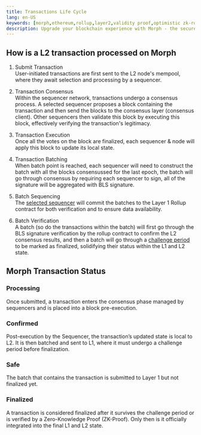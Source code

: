 ```yaml
---
title: Transactions Life Cycle
lang: en-US
keywords: [morph,ethereum,rollup,layer2,validity proof,optimistic zk-rollup]
description: Upgrade your blockchain experience with Morph - the secure decentralized, cost-efficient, and high-performing optimistic zk-rollup solution. Try it now!
---
```


## How is a L2 transaction processed on Morph

1. Submit Transaction  
User-initiated transactions are first sent to the L2 node's mempool, where they await selection and processing by a sequencer.

2. Transaction Consensus  
Within the sequencer network, transactions undergo a consensus process. A selected sequencer proposes a block containing the transaction and then send the blocks to the consensus layer (consensus client).
Other sequencers then validate this block by executing this block, effectively verifying the transaction's legitimacy.

4. Transaction Execution   
Once all the votes on the block are finalized, each sequencer & node will apply this block to update its local state.
   
5. Transaction Batching  
When batch point is reached, each sequencer will need to construct the batch with all the blocks consensussed for the last epoch, the batch will go through consensus by requiring each sequencer to sign, all of the signature will be aggregated with BLS signature.
   
6. Batch Sequencing  
The [selected sequencer](../general-protocol-design/1-rollup.md) will commit the batches to the Layer 1 Rollup contract for both verification and to ensure data availability.
   
7. Batch Verification  
A batch (so do the transactions within the batch) will first go through the BLS signature verification by the rollup contract to confirm the L2 consensus results, and then a batch will go through a [challenge period](../3-optimistic-zkevm.md) to be marked as finalized, solidifying their status within the L1 and L2 state.

## Morph Transaction Status

### Processing​

Once submitted, a transaction enters the consensus phase managed by sequencers and is placed into a block pre-execution.

### Confirmed​

Post-execution by the Sequencer, the transaction’s updated state is local to L2. It is then batched and sent to L1, where it must undergo a challenge period before finalization.

### Safe

The batch that contains the transaction is submitted to Layer 1 but not finalized yet.

### Finalized​

A transaction is considered finalized after it survives the challenge period or is verified by a Zero-Knowledge Proof (ZK-Proof). Only then is it officially integrated into the final L1 and L2 state.
